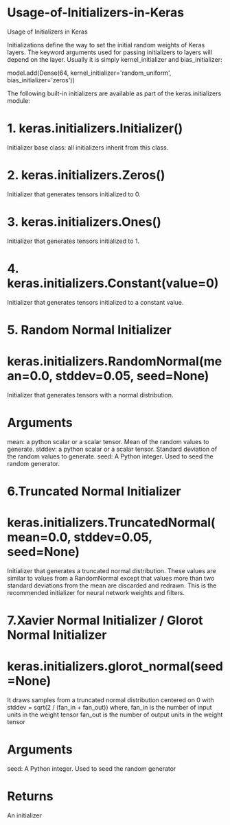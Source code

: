 # Usage-of-Initializers-in-Keras
Usage of Initializers in Keras

Initializations define the way to set the initial random weights of Keras layers.
The keyword arguments used for passing initializers to layers will depend on the layer. Usually it is simply kernel_initializer and bias_initializer:

model.add(Dense(64,
                kernel_initializer='random_uniform',
                bias_initializer='zeros'))
             
The following built-in initializers are available as part of the keras.initializers module:
# 1. keras.initializers.Initializer()
Initializer base class: all initializers inherit from this class.

# 2. keras.initializers.Zeros()
Initializer that generates tensors initialized to 0.

# 3. keras.initializers.Ones()
Initializer that generates tensors initialized to 1.

# 4. keras.initializers.Constant(value=0)
Initializer that generates tensors initialized to a constant value.

# 5. Random Normal Initializer
# keras.initializers.RandomNormal(mean=0.0, stddev=0.05, seed=None)
Initializer that generates tensors with a normal distribution.
# Arguments
mean: a python scalar or a scalar tensor. Mean of the random values to generate.
stddev: a python scalar or a scalar tensor. Standard deviation of the random values to generate.
seed: A Python integer. Used to seed the random generator.

# 6.Truncated Normal Initializer
# keras.initializers.TruncatedNormal(mean=0.0, stddev=0.05, seed=None)
Initializer that generates a truncated normal distribution.
These values are similar to values from a RandomNormal except that values more than two standard deviations from the mean are discarded and redrawn. This is the recommended initializer for neural network weights and filters.

# 7.Xavier Normal Initializer / Glorot Normal Initializer
# keras.initializers.glorot_normal(seed=None)
It draws samples from a truncated normal distribution centered on 0 with stddev = sqrt(2 / (fan_in + fan_out)) where,
fan_in is the number of input units in the weight tensor
fan_out is the number of output units in the weight tensor
# Arguments
seed: A Python integer. Used to seed the random generator
# Returns
An initializer


